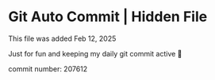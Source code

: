 # Git Auto Commit | Hidden File

This file was added Feb 12, 2025

Just for fun and keeping my daily git commit active 🤪

commit number: 207612
